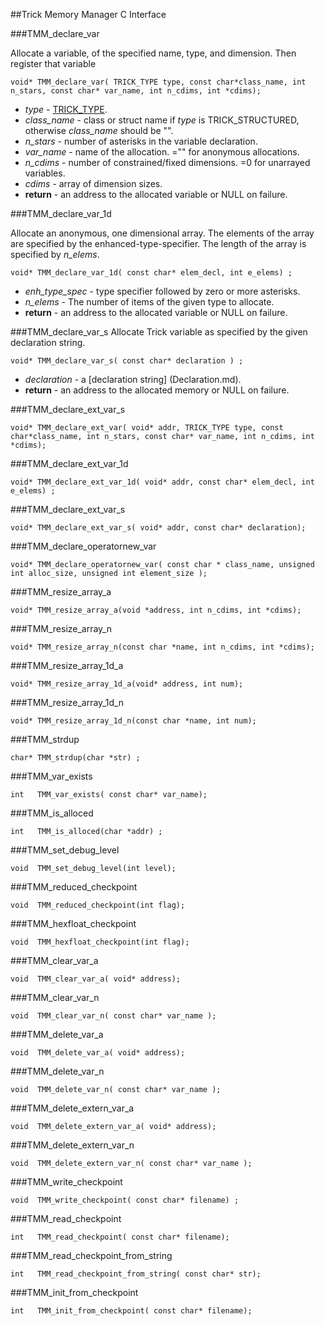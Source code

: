##Trick Memory Manager C Interface

###TMM_declare_var

Allocate a variable, of the specified name, type, and dimension. Then register that variable 

```
void* TMM_declare_var( TRICK_TYPE type, const char*class_name, int n_stars, const char* var_name, int n_cdims, int *cdims);
```

- *type* - [TRICK_TYPE](TypeSpecEnums.md).
- *class_name* - class or struct name if *type* is TRICK_STRUCTURED, otherwise *class_name* should be "".
- *n_stars* - number of asterisks in the variable declaration.
- *var_name* - name of the allocation. ="" for anonymous allocations.
- *n_cdims* - number of constrained/fixed dimensions. =0 for unarrayed variables.
- *cdims* - array of dimension sizes.
- **return** - an address to the allocated variable or NULL on failure.


###TMM_declare_var_1d

Allocate an anonymous, one dimensional array. The elements of the array are specified by the enhanced-type-specifier. The length of the array is specified by *n_elems*.

```
void* TMM_declare_var_1d( const char* elem_decl, int e_elems) ;
```
- *enh_type_spec* - type specifier followed by zero or more asterisks.
- *n_elems* - The number of items of the given type to allocate.
- **return** - an address to the allocated variable or NULL on failure.


###TMM_declare_var_s
Allocate Trick variable as specified by the given declaration string.

```
void* TMM_declare_var_s( const char* declaration ) ;
```
- *declaration* - a [declaration string] (Declaration.md).
- **return** - an address to the allocated memory or NULL on failure.


###TMM_declare_ext_var_s
```
void* TMM_declare_ext_var( void* addr, TRICK_TYPE type, const char*class_name, int n_stars, const char* var_name, int n_cdims, int *cdims);
```

###TMM_declare_ext_var_1d
```
void* TMM_declare_ext_var_1d( void* addr, const char* elem_decl, int e_elems) ;
```

###TMM_declare_ext_var_s
```
void* TMM_declare_ext_var_s( void* addr, const char* declaration);
```

###TMM_declare_operatornew_var
```
void* TMM_declare_operatornew_var( const char * class_name, unsigned int alloc_size, unsigned int element_size );
```

###TMM_resize_array_a
```
void* TMM_resize_array_a(void *address, int n_cdims, int *cdims);
```

###TMM_resize_array_n
```
void* TMM_resize_array_n(const char *name, int n_cdims, int *cdims);
```

###TMM_resize_array_1d_a
```
void* TMM_resize_array_1d_a(void* address, int num);
```

###TMM_resize_array_1d_n
```
void* TMM_resize_array_1d_n(const char *name, int num);
```

###TMM_strdup
```
char* TMM_strdup(char *str) ;
```

###TMM_var_exists
```
int   TMM_var_exists( const char* var_name);
```

###TMM_is_alloced
```
int   TMM_is_alloced(char *addr) ;
```

###TMM_set_debug_level
```
void  TMM_set_debug_level(int level);
```

###TMM_reduced_checkpoint
```
void  TMM_reduced_checkpoint(int flag);
```

###TMM_hexfloat_checkpoint
```
void  TMM_hexfloat_checkpoint(int flag);
```

###TMM_clear_var_a
```
void  TMM_clear_var_a( void* address);
```

###TMM_clear_var_n
```
void  TMM_clear_var_n( const char* var_name );
```

###TMM_delete_var_a
```
void  TMM_delete_var_a( void* address);
```

###TMM_delete_var_n
```
void  TMM_delete_var_n( const char* var_name );
```

###TMM_delete_extern_var_a
```
void  TMM_delete_extern_var_a( void* address);
```

###TMM_delete_extern_var_n
```
void  TMM_delete_extern_var_n( const char* var_name );
```

###TMM_write_checkpoint
```
void  TMM_write_checkpoint( const char* filename) ;
```

###TMM_read_checkpoint
```
int   TMM_read_checkpoint( const char* filename);
```

###TMM_read_checkpoint_from_string
```
int   TMM_read_checkpoint_from_string( const char* str);
```

###TMM_init_from_checkpoint
```
int   TMM_init_from_checkpoint( const char* filename);
```


